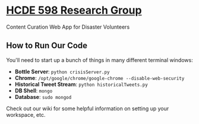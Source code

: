 [HCDE 598 Research Group](http://www.hcde.washington.edu/research/starbird)
===============

Content Curation Web App for Disaster Volunteers

How to Run Our Code
----------------------------
You'll need to start up a bunch of things in many different terminal windows:
- **Bottle Server**: `python crisisServer.py`
- **Chrome**: `/opt/google/chrome/google-chrome --disable-web-security`
- **Historical Tweet Stream**: `python historicalTweets.py`
- **DB Shell**: `mongo`
- **Database**: `sudo mongod`



Check out our wiki for some helpful information on setting up your workspace, etc.
